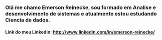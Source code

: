 ### Olá me chamo Emerson Reinecke, sou formado em Analise e desenvolvimento de sistemas e atualmente estou estudando Ciencia de dados.

#### Link do meu Linkedin: http://www.linkedin.com/in/emerson-reinecke/
